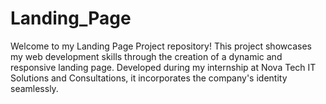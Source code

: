 # Landing_Page
Welcome to my Landing Page Project repository! This project showcases my web development skills through the creation of a dynamic and responsive landing page. Developed during my internship at Nova Tech IT Solutions and Consultations, it incorporates the company's identity seamlessly.
